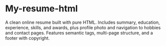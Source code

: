 # My-resume-html
A clean online resume built with pure HTML. Includes summary, education, experience, skills, and awards, plus profile photo and navigation to hobbies and contact pages. Features semantic tags, multi-page structure, and a footer with copyright.
